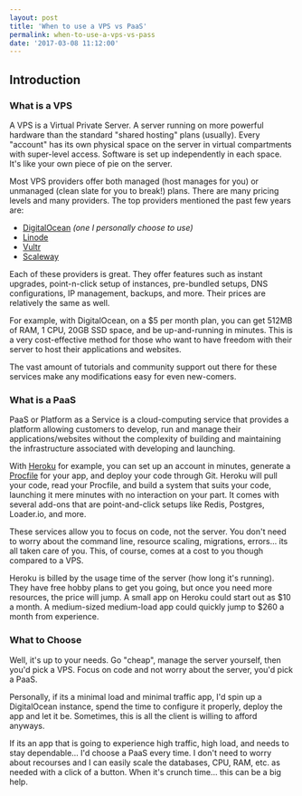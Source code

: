 ```yaml
---
layout: post
title: 'When to use a VPS vs PaaS'
permalink: when-to-use-a-vps-vs-pass
date: '2017-03-08 11:12:00'
---
```


## Introduction

### What is a VPS

A VPS is a Virtual Private Server. A server running on more powerful hardware than the standard "shared hosting" plans (usually). Every "account" has its own physical space on the server in virtual compartments with super-level access. Software is set up independently in each space. It's like your own piece of pie on the server.

Most VPS providers offer both managed (host manages for you) or unmanaged (clean slate for you to break!) plans. There are many pricing levels and many providers. The top providers mentioned the past few years are:

+ [DigitalOcean](http://digitalocean.com) *(one I personally choose to use)*
+ [Linode](http://linode.com)
+ [Vultr](http://vultr.com)
+ [Scaleway](http://scaleway)

Each of these providers is great. They offer features such as instant upgrades, point-n-click setup of instances, pre-bundled setups, DNS configurations, IP management, backups, and more. Their prices are relatively the same as well.

For example, with DigitalOcean, on a $5 per month plan, you can get 512MB of RAM, 1 CPU, 20GB SSD space, and be up-and-running in minutes. This is a very cost-effective method for those who want to have freedom with their server to host their applications and websites.

The vast amount of tutorials and community support out there for these services make any modifications easy for even new-comers.

### What is a PaaS

PaaS or Platform as a Service is a cloud-computing service that provides a platform allowing customers to develop, run and manage their applications/websites without the complexity of building and maintaining the infrastructure associated with developing and launching.

With [Heroku](http://heroku.com) for example, you can set up an account in minutes, generate a [Procfile](https://devcenter.heroku.com/articles/procfile) for your app, and deploy your code through Git. Heroku will pull your code, read your Procfile, and build a system that suits your code, launching it mere minutes with no interaction on your part. It comes with several add-ons that are point-and-click setups like Redis, Postgres, Loader.io, and more.

These services allow you to focus on code, not the server. You don't need to worry about the command line, resource scaling, migrations, errors... its all taken care of you. This, of course, comes at a cost to you though compared to a VPS.

Heroku is billed by the usage time of the server (how long it's running). They have free hobby plans to get you going, but once you need more resources, the price will jump. A small app on Heroku could start out as $10 a month. A medium-sized medium-load app could quickly jump to $260 a month from experience.

### What to Choose

Well, it's up to your needs. Go "cheap", manage the server yourself, then you'd pick a VPS. Focus on code and not worry about the server, you'd pick a PaaS.

Personally, if its a minimal load and minimal traffic app, I'd spin up a DigitalOcean instance, spend the time to configure it properly, deploy the app and let it be. Sometimes, this is all the client is willing to afford anyways.

If its an app that is going to experience high traffic, high load, and needs to stay dependable… I'd choose a PaaS every time. I don't need to worry about recourses and I can easily scale the databases, CPU, RAM, etc. as needed with a click of a button. When it's crunch time... this can be a big help.
